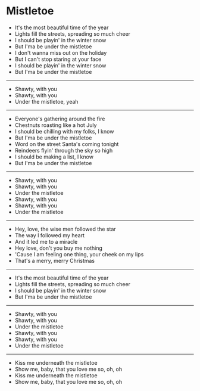 # Mistletoe

- It's the most beautiful time of the year
- Lights fill the streets, spreading so much cheer
- I should be playin' in the winter snow
- But I'ma be under the mistletoe
- I don't wanna miss out on the holiday
- But I can't stop staring at your face
- I should be playin' in the winter snow
- But I'ma be under the mistletoe
***
- Shawty, with you
- Shawty, with you
- Under the mistletoe, yeah
***
- Everyone's gathering around the fire
- Chestnuts roasting like a hot July
- I should be chilling with my folks, I know
- But I'ma be under the mistletoe
- Word on the street Santa's coming tonight
- Reindeers flyin' through the sky so high
- I should be making a list, I know
- But I'ma be under the mistletoe
***
- Shawty, with you
- Shawty, with you
- Under the mistletoe
- Shawty, with you
- Shawty, with you
- Under the mistletoe
***
- Hey, love, the wise men followed the star
- The way I followed my heart
- And it led me to a miracle
- Hey love, don't you buy me nothing
- 'Cause I am feeling one thing, your cheek on my lips
- That's a merry, merry Christmas
***
- It's the most beautiful time of the year
- Lights fill the streets, spreading so much cheer
- I should be playin' in the winter snow
- But I'ma be under the mistletoe
***
- Shawty, with you
- Shawty, with you
- Under the mistletoe
- Shawty, with you
- Shawty, with you
- Under the mistletoe
***
- Kiss me underneath the mistletoe
- Show me, baby, that you love me so, oh, oh
- Kiss me underneath the mistletoe
- Show me, baby, that you love me so, oh, oh
